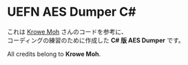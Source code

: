 # UEFN AES Dumper C#

これは [Krowe Moh](https://github.com/Krowe-moh) さんのコードを参考に、  
コーディングの練習のために作成した **C# 版 AES Dumper** です。

All credits belong to **Krowe Moh**.
